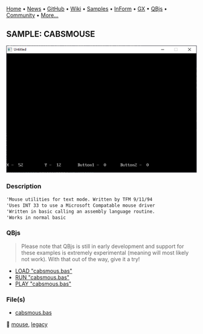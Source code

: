 [Home](https://qb64.com) • [News](../../news.md) • [GitHub](https://github.com/QB64Official/qb64) • [Wiki](https://github.com/QB64Official/qb64/wiki) • [Samples](../../samples.md) • [InForm](../../inform.md) • [GX](../../gx.md) • [QBjs](../../qbjs.md) • [Community](../../community.md) • [More...](../../more.md)

## SAMPLE: CABSMOUSE

![screenshot.png](img/screenshot.png)

### Description

```text
'Mouse utilities for text mode. Written by TFM 9/11/94
'Uses INT 33 to use a Microsoft Compatable mouse driver
'Written in basic calling an assembly language routine.
'Works in normal basic
```

### QBjs

> Please note that QBjs is still in early development and support for these examples is extremely experimental (meaning will most likely not work). With that out of the way, give it a try!

* [LOAD "cabsmous.bas"](https://v6p9d9t4.ssl.hwcdn.net/html/6029471/index.html?src=https://qb64.com/samples/cabsmouse/src/cabsmous.bas)
* [RUN "cabsmous.bas"](https://v6p9d9t4.ssl.hwcdn.net/html/6029471/index.html?mode=auto&src=https://qb64.com/samples/cabsmouse/src/cabsmous.bas)
* [PLAY "cabsmous.bas"](https://v6p9d9t4.ssl.hwcdn.net/html/6029471/index.html?mode=play&src=https://qb64.com/samples/cabsmouse/src/cabsmous.bas)

### File(s)

* [cabsmous.bas](src/cabsmous.bas)

🔗 [mouse](../mouse.md), [legacy](../legacy.md)
